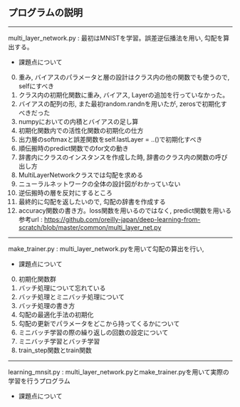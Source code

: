 ## プログラムの説明  
---
multi_layer_network.py : 最初はMNISTを学習。誤差逆伝播法を用い, 勾配を算出する。   

* 課題点について
0. 重み, バイアスのパラメータと層の設計はクラス内の他の関数でも使うので, selfにすべき  
1. クラス内の初期化関数に重み, バイアス, Layerの追加を行っていなかった。  
2. バイアスの配列の形, また最初random.randnを用いたが, zerosで初期化すべきだった  
3. numpyにおいての内積とバイアスの足し算  
4. 初期化関数内での活性化関数の初期化の仕方  
5. 出力層のsoftmaxと誤差関数をself.lastLayer = ..()で初期化すべき  
6. 順伝搬時のpredict関数でのfor文の動き  
7. 辞書内にクラスのインスタンスを作成した時, 辞書のクラス内の関数の呼び出し方  
8. MultiLayerNetworkクラスでは勾配を求める  
9. ニューラルネットワークの全体の設計図がわかっていない  
10. 逆伝搬時の層を反対にするところ  
11. 最終的に勾配を返したいので, 勾配の辞書を作成する 
12. accuracy関数の書き方。loss関数を用いるのではなく, predict関数を用いる   
参考url : https://github.com/oreilly-japan/deep-learning-from-scratch/blob/master/common/multi_layer_net.py   
  
---
make_trainer.py : multi_layer_network.pyを用いて勾配の算出を行い,     

* 課題点について  
0. 初期化関数群  
1. バッチ処理について忘れている  
2. バッチ処理とミニバッチ処理について  
3. バッチ処理の書き方  
4. 勾配の最適化手法の初期化  
5. 勾配の更新でパラメータをどこから持ってくるかについて  
6. ミニバッチ学習の際の繰り返しの回数の設定について  
7. ミニバッチ学習とバッチ学習  
8. train_step関数とtrain関数  

---  
learning_mnsit.py : multi_layer_network.pyとmake_trainer.pyを用いて実際の学習を行うプログラム  

* 課題点について  
